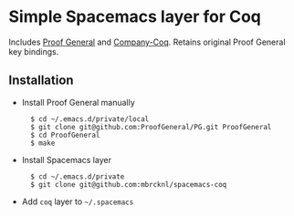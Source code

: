 # Simple Spacemacs layer for Coq

Includes [Proof General][] and [Company-Coq][]. Retains original Proof General
key bindings.

[Proof General]: https://github.com/ProofGeneral/PG
[Company-Coq]: https://github.com/cpitclaudel/company-coq

## Installation

- Install Proof General manually

        $ cd ~/.emacs.d/private/local
        $ git clone git@github.com:ProofGeneral/PG.git ProofGeneral
        $ cd ProofGeneral
        $ make

- Install Spacemacs layer

        $ cd ~/.emacs.d/private
        $ git clone git@github.com:mbrcknl/spacemacs-coq

- Add `coq` layer to `~/.spacemacs`

